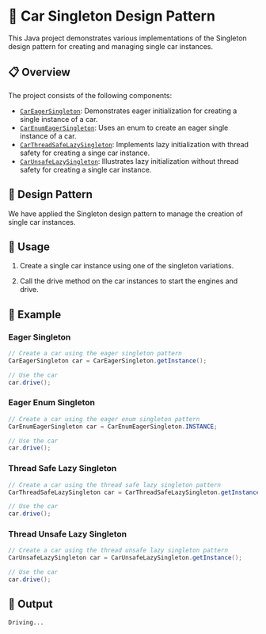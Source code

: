 # 🚗 Car Singleton Design Pattern

This Java project demonstrates various implementations of the Singleton design pattern for creating and managing single car instances.

## 📋 Overview

The project consists of the following components:

- [`CarEagerSingleton`](): Demonstrates eager initialization for creating a single instance of a car.
- [`CarEnumEagerSingleton`](): Uses an enum to create an eager single instance of a car.
- [`CarThreadSafeLazySingleton`](): Implements lazy initialization with thread safety for creating a singe car instance.
- [`CarUnsafeLazySingleton`](): Illustrates lazy initialization without thread safety for creating a single car instance.

## 🎨 Design Pattern

We have applied the Singleton design pattern to manage the creation of single car instances.

## 🚀 Usage

1. Create a single car instance using one of the singleton variations.

2. Call the drive method on the car instances to start the engines and drive.

## 🏁 Example
### Eager Singleton
```java
// Create a car using the eager singleton pattern
CarEagerSingleton car = CarEagerSingleton.getInstance();

// Use the car
car.drive();
```

### Eager Enum Singleton

```java
// Create a car using the eager enum singleton pattern
CarEnumEagerSingleton car = CarEnumEagerSingleton.INSTANCE;

// Use the car
car.drive();
```

### Thread Safe Lazy Singleton

```java
// Create a car using the thread safe lazy singleton pattern
CarThreadSafeLazySingleton car = CarThreadSafeLazySingleton.getInstance();

// Use the car
car.drive();
```

### Thread Unsafe Lazy Singleton

```java
// Create a car using the thread unsafe lazy singleton pattern
CarUnsafeLazySingleton car = CarUnsafeLazySingleton.getInstance();

// Use the car
car.drive();
```

## 📝 Output

```
Driving...
```